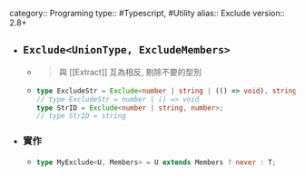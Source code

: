 category:: Programing
type:: #Typescript, #Utility
alias:: Exclude
version:: 2.8+

- ## `Exclude<UnionType, ExcludeMembers>`
	- > 與 [[Extract]] 互為相反, 剔除不要的型別
	- ```typescript
	  type ExcludeStr = Exclude<number | string | (() => void), string>;
	  // type ExcludeStr = number | () => void
	  type StrID = Exclude<number | string, number>;
	  // type StrID = string
	  ```
- ### 實作
	- ```typescript
	  type MyExclude<U, Members> = U extends Members ? never : T;
	  ```